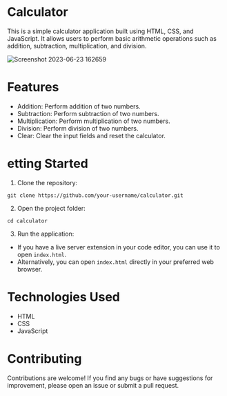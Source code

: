 # Calculator
This is a simple calculator application built using HTML, CSS, and JavaScript. It allows users to perform basic arithmetic operations such as addition, subtraction, multiplication, and division.

![Screenshot 2023-06-23 162659](https://github.com/imSyntn/calculator/assets/134107725/e009d8ff-c0fd-42c5-b2e6-ab48dc63c432)

# Features
* Addition: Perform addition of two numbers.
* Subtraction: Perform subtraction of two numbers.
* Multiplication: Perform multiplication of two numbers.
* Division: Perform division of two numbers.
* Clear: Clear the input fields and reset the calculator.

# etting Started
1. Clone the repository:
```
git clone https://github.com/your-username/calculator.git
```
2. Open the project folder:
```
cd calculator
```
3. Run the application:
* If you have a live server extension in your code editor, you can use it to open `index.html`.
* Alternatively, you can open `index.html` directly in your preferred web browser.

# Technologies Used
* HTML
* CSS
* JavaScript

# Contributing
Contributions are welcome! If you find any bugs or have suggestions for improvement, please open an issue or submit a pull request.
